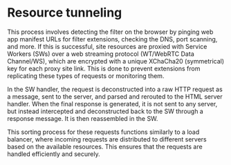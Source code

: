 # Resource tunneling

This process involves detecting the filter on the browser by pinging web app manifest URLs for filter extensions, checking the DNS, port scanning, and more. If this is successful, site resources are proxied with Service Workers (SWs) over a web streaming protocol (WT/WebRTC Data Channel/WS), which are encrypted with a unique XChaCha20 (symmetrical) key for each proxy site link. This is done to prevent extensions from replicating these types of requests or monitoring them.

In the SW handler, the request is deconstructed into a raw HTTP request as a message, sent to the server, and parsed and rerouted to the HTML server handler. When the final response is generated, it is not sent to any server, but instead intercepted and deconstructed back to the SW through a response message. It is then reassembled in the SW.

This sorting process for these requests functions similarly to a load balancer, where incoming requests are distributed to different servers based on the available resources. This ensures that the requests are handled efficiently and securely.

